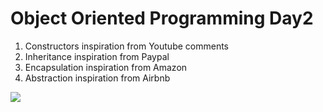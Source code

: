 # Object Oriented Programming Day2

1. Constructors inspiration from Youtube comments
2. Inheritance inspiration from Paypal
3. Encapsulation inspiration from Amazon
4. Abstraction inspiration from Airbnb

![](https://wiki.php.net/_media/rfc/joined.png?w=400&tok=3251a9)